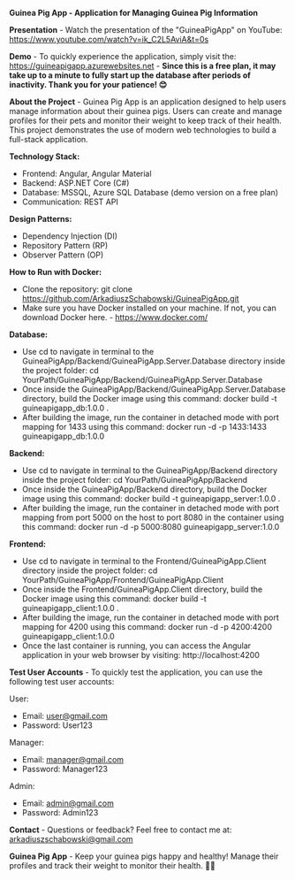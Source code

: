 **Guinea Pig App - Application for Managing Guinea Pig Information**

**Presentation** - Watch the presentation of the "GuineaPigApp" on YouTube: https://www.youtube.com/watch?v=ik_C2L5AviA&t=0s

**Demo** - To quickly experience the application, simply visit the: https://guineapigapp.azurewebsites.net - **Since this is a free plan, it may take up to a minute to fully start up the database after periods of inactivity. Thank you for your patience! 😊**


**About the Project** - Guinea Pig App is an application designed to help users manage information about their guinea pigs. Users can create and manage profiles for their pets and monitor their weight to keep track of their health. This project demonstrates the use of modern web technologies to build a full-stack application.

**Technology Stack:**
- Frontend: Angular, Angular Material
- Backend: ASP.NET Core (C#)
- Database: MSSQL, Azure SQL Database (demo version on a free plan)
- Communication: REST API

**Design Patterns:**
- Dependency Injection (DI)
- Repository Pattern (RP)
- Observer Pattern (OP)

**How to Run with Docker:**
- Clone the repository: git clone https://github.com/ArkadiuszSchabowski/GuineaPigApp.git
- Make sure you have Docker installed on your machine. If not, you can download Docker here. - https://www.docker.com/

**Database:**
- Use cd to navigate in terminal to the GuineaPigApp/Backend/GuineaPigApp.Server.Database directory inside the project folder: cd YourPath/GuineaPigApp/Backend/GuineaPigApp.Server.Database
- Once inside the GuineaPigApp/Backend/GuineaPigApp.Server.Database directory, build the Docker image using this command: docker build -t guineapigapp_db:1.0.0 .
- After building the image, run the container in detached mode with port mapping for 1433 using this command: docker run -d -p 1433:1433 guineapigapp_db:1.0.0
  
**Backend:**
- Use cd to navigate in terminal to the GuineaPigApp/Backend directory inside the project folder: cd YourPath/GuineaPigApp/Backend
- Once inside the GuineaPigApp/Backend directory, build the Docker image using this command: docker build -t guineapigapp_server:1.0.0 .
- After building the image, run the container in detached mode with port mapping from port 5000 on the host to port 8080 in the container using this command: docker run -d -p 5000:8080 guineapigapp_server:1.0.0

**Frontend:**
- Use cd to navigate in terminal to the Frontend/GuineaPigApp.Client directory inside the project folder: cd YourPath/GuineaPigApp/Frontend/GuineaPigApp.Client
- Once inside the Frontend/GuineaPigApp.Client directory, build the Docker image using this command: docker build -t guineapigapp_client:1.0.0 .
- After building the image, run the container in detached mode with port mapping for 4200 using this command: docker run -d -p 4200:4200 guineapigapp_client:1.0.0
- Once the last container is running, you can access the Angular application in your web browser by visiting: http://localhost:4200

**Test User Accounts** - To quickly test the application, you can use the following test user accounts:

User:
- Email: user@gmail.com
- Password: User123

Manager:
- Email: manager@gmail.com
- Password: Manager123

Admin:
- Email: admin@gmail.com
- Password: Admin123

**Contact** - Questions or feedback? Feel free to contact me at: arkadiuszschabowski@gmail.com

**Guinea Pig App** - Keep your guinea pigs happy and healthy! Manage their profiles and track their weight to monitor their health. 🐹🎉
